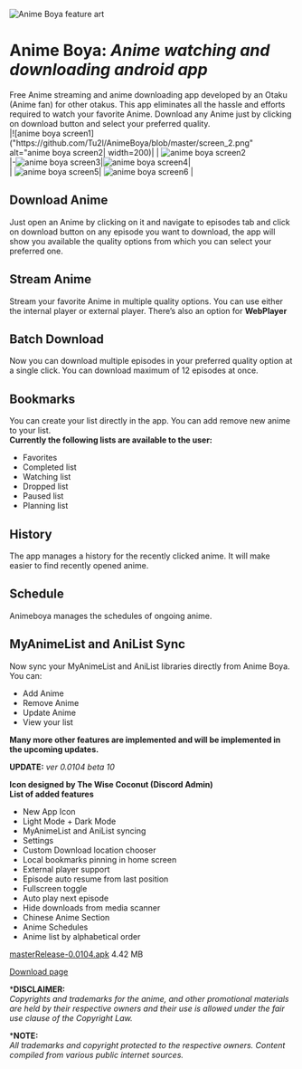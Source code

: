 <p><img src="https://github.com/Tu2l/AnimeBoya/blob/master/banner.png" alt="Anime Boya feature art"></p>
<h1 id="anime-boya-anime-watching-and-downloading-android-app">Anime Boya: <em>Anime watching and downloading android app</em></h1>
<p>Free Anime streaming and anime downloading app developed by an Otaku (Anime fan) for other otakus. This app eliminates all the hassle and efforts required to watch your favorite Anime. Download any Anime just by clicking on download button and select your preferred quality.<br>
|![anime boya screen1]("https://github.com/Tu2l/AnimeBoya/blob/master/screen_2.png" alt="anime boya screen2| width=200)|  | <img src="https://github.com/Tu2l/AnimeBoya/blob/master/screen_2.png" alt="anime boya screen2"><br>
|-<img src="https://github.com/Tu2l/AnimeBoya/blob/master/screen_3.png" alt="anime boya screen3">|<img src="https://github.com/Tu2l/AnimeBoya/blob/master/screen_4.png" alt="anime boya screen4">|<br>
|  <img src="https://github.com/Tu2l/AnimeBoya/blob/master/screen_5.png" alt="anime boya screen5">| <img src="https://github.com/Tu2l/AnimeBoya/blob/master/screen_6.png" alt="anime boya screen6"> |</p>
<h2 id="download-anime">Download Anime</h2>
<p>Just open an Anime by clicking on it and navigate to episodes tab and click on download button on any episode you want to download, the app will show you available the quality options from which you can select your preferred one.</p>
<h2 id="stream-anime">Stream Anime</h2>
<p>Stream your favorite Anime in multiple quality options. You can use either the internal player or external player. There’s also an option for <strong>WebPlayer</strong></p>
<h2 id="batch-download">Batch Download</h2>
<p>Now you can download multiple episodes in your preferred quality option at a single click. You can download maximum of 12 episodes at once.</p>
<h2 id="bookmarks">Bookmarks</h2>
<p>You can create your list directly in the app. You can add remove new anime to your list.<br>
<strong>Currently the following lists are available to the user:</strong></p>
<ul>
<li>Favorites</li>
<li>Completed list</li>
<li>Watching list</li>
<li>Dropped list</li>
<li>Paused list</li>
<li>Planning list</li>
</ul>
<h2 id="history">History</h2>
<p>The app manages a history for the recently clicked anime. It will make easier to find recently opened anime.</p>
<h2 id="schedule">Schedule</h2>
<p>Animeboya manages the schedules of ongoing anime.</p>
<h2 id="myanimelist-and-anilist-sync">MyAnimeList and AniList Sync</h2>
<p>Now sync your MyAnimeList and AniList libraries directly from Anime Boya.<br>
You can:</p>
<ul>
<li>Add Anime</li>
<li>Remove Anime</li>
<li>Update Anime</li>
<li>View your list</li>
</ul>
<p><strong>Many more other features are implemented and will be implemented in the upcoming updates.</strong></p>
<p><strong>UPDATE:</strong> <em>ver 0.0104 beta 10</em></p>
<p><strong>Icon designed by The Wise Coconut (Discord Admin)</strong><br>
<strong>List of added features</strong></p>
<ul>
<li>New App Icon</li>
<li>Light Mode + Dark Mode</li>
<li>MyAnimeList and AniList syncing</li>
<li>Settings</li>
<li>Custom Download location chooser</li>
<li>Local bookmarks pinning in home screen</li>
<li>External player support</li>
<li>Episode auto resume from last position</li>
<li>Fullscreen toggle</li>
<li>Auto play next episode</li>
<li>Hide downloads from media scanner</li>
<li>Chinese Anime Section</li>
<li>Anime Schedules</li>
<li>Anime list by alphabetical order</li>
</ul>
<p><a href="https://github.com/Tu2l/AnimeBoya/releases/download/br10/masterRelease-0.0104.apk">masterRelease-0.0104.apk</a> 4.42 MB</p>
<p><a href="https://github.com/Tu2l/AnimeBoya/releases/latest">Download page</a></p>
<p>*<strong>DISCLAIMER:</strong><br>
<em>Copyrights and trademarks for the anime, and other promotional materials are held by their respective owners and their use is allowed under the fair use clause of the Copyright Law.</em></p>
<p>*<strong>NOTE:</strong><br>
<em>All trademarks and copyright protected to the respective owners. Content compiled from various public internet sources.</em></p>

